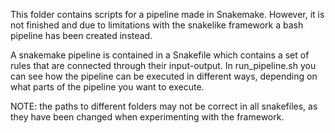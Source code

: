 This folder contains scripts for a pipeline made in Snakemake. However, it is not finished and due to limitations with the snakelike framework a bash pipeline has been created instead.

A snakemake pipeline is contained in a Snakefile which contains a set of rules that are connected through their input-output. In run_pipeline.sh you can see how the pipeline can be executed in different ways, depending on what parts of the pipeline you want to execute.

NOTE: the paths to different folders may not be correct in all snakefiles, as they have been changed when experimenting with the framework.

